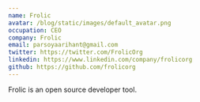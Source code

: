 ```yaml
---
name: Frolic
avatar: /blog/static/images/default_avatar.png
occupation: CEO
company: Frolic
email: parsoyaarihant@gmail.com
twitter: https://twitter.com/FrolicOrg
linkedin: https://www.linkedin.com/company/frolicorg
github: https://github.com/frolicorg
---
```


Frolic is an open source developer tool.
